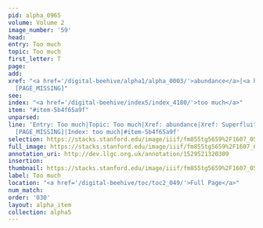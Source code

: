 ```yaml
---
pid: alpha_0965
volume: Volume 2
image_number: '59'
head: 
entry: Too much
topic: Too much
first_letter: T
page: 
add: 
xref: "<a href='/digital-beehive/alpha1/alpha_0003/'>abundance</a>|<a href='/digital-beehive/alpha4/alpha_0928/'>Superfluity</a>|815
  [PAGE_MISSING]"
see: 
index: "<a href='/digital-beehive/index5/index_4180/'>too much</a>"
item: "#item-5b4f65a9f"
unparsed: 
line: 'Entry: Too much|Topic: Too much|Xref: abundance|Xref: Superfluity|Xref: 815
  [PAGE_MISSING]|Index: too much|#item-5b4f65a9f'
selection: https://stacks.stanford.edu/image/iiif/fm855tg5659%2F1607_0526/344,2948,3001,585/full/0/default.jpg
full_image: https://stacks.stanford.edu/image/iiif/fm855tg5659%2F1607_0526/full/full/0/default.jpg
annotation_uri: http://dev.llgc.org.uk/annotation/1529521320309
insertion: 
thumbnail: https://stacks.stanford.edu/image/iiif/fm855tg5659%2F1607_0526/344,2948,600,180/250,/0/default.jpg
label: Too much
location: "<a href='/digital-beehive/toc/toc2_049/'>Full Page</a>"
num_match: 
order: '030'
layout: alpha_item
collection: alpha5
---
```

